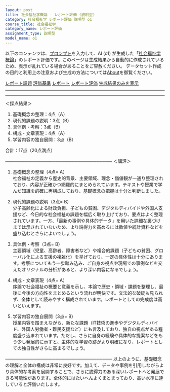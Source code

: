 ```yaml
---
layout: post
title: 社会福祉学概論 - レポート評価 (説明型)
category: 社会福祉学 レポート評価 説明型 o1
course_title: 社会福祉学
category_name: レポート評価
assignment_type: 説明型
model_name: o1
---
```


以下のコンテンツは、[プロンプト](https://github.com/takedatoshiyuki/synthetic_assignments/tree/main/generated/社会福祉学/o1/prompt_レポート評価-説明型.md)を入力して、AI (o1) が生成した「[社会福祉学概論](/contents/社会福祉学/)」のレポート評価です。このページは生成結果から自動的に作成されているため、表示が乱れている場合があることをご容赦ください。
データセット作成の目的と利用上の注意および生成の方法については[About](/About)を御覧ください。

[レポート課題](../レポート課題-説明型)
[評価基準](../評価基準-説明型)
[レポート](../レポート-説明型)
[レポート評価](../レポート評価-説明型)
[生成結果のみを表示](https://github.com/takedatoshiyuki/synthetic_assignments/tree/main/generated/社会福祉学/o1/レポート評価-説明型.md)
  

***
***
  
＜採点結果＞  
1. 基礎概念の整理：4点（A）  
2. 現代的課題の説明：3点（B）  
3. 具体例・考察：3点（B）  
4. 構成・文章表現：4点（A）  
5. 学習内容の独自展開：3点（B）  

合計：17点（20点満点）

──────────────────────────────────
＜講評＞  

1) 基礎概念の整理（4点= A）  
社会福祉の定義から歴史的背景、主要領域、理念・価値観が一通り整理されており、内容が正確かつ網羅的にまとめられています。テキストや授業で学んだ知識を的確に再構成しており、基礎概念の把握は十分と判断しました。  

2) 現代的課題の説明（3点= B）  
少子高齢化による財政負担、子どもの貧困、デジタルディバイドや外国人支援など、今日的な社会福祉の課題を幅広く取り上げており、要点はよく整理されています。一方、「最新の事例や具体的データ」を用いた詳細な裏づけまでは示されていないため、より説得力を高めるには数値や統計資料などを盛り込むとさらによいでしょう。  

3) 具体例・考察（3点= B）  
主要領域（児童、高齢者、障害者など）や複合的課題（子どもの貧困、グローバル化による支援の複雑化）を挙げており、一定の具体性は十分にあります。考察についてもう一歩踏み込み、ご自身の視点や現場での事例などを交えたオリジナルの分析があると、より深い内容になるでしょう。  

4) 構成・文章表現（4点= A）  
序論で社会福祉の概要と意義を示し、本論で歴史・領域・課題を整理し、最後に今後の方向性をまとめるという流れが明快です。文法的な破綻も見られず、全体として読みやすく構成されています。レポートとしての完成度は高いといえます。  

5) 学習内容の独自展開（3点= B）  
授業内容を踏まえながら、新たな課題（IT技術の進歩やデジタルディバイド、外国人労働者・難民支援など）にも言及しており、独自の視点がある程度盛り込まれています。ただし、さらに自身の経験や具体的な提案などをもう少し発展的に示すと、主体的な学習の跡がより明確になり、レポートとしての独自性がさらに高まるでしょう。  

──────────────────────────────────
以上のように、基礎概念の理解と全体の構成は非常に良好です。加えて、データや事例を引用しながらより具体的な考察を展開することで、さらに説得力のある深いレポートへと発展できる可能性があります。全体的にはたいへんよくまとまっており、高い水準に達していると評価いたします。
